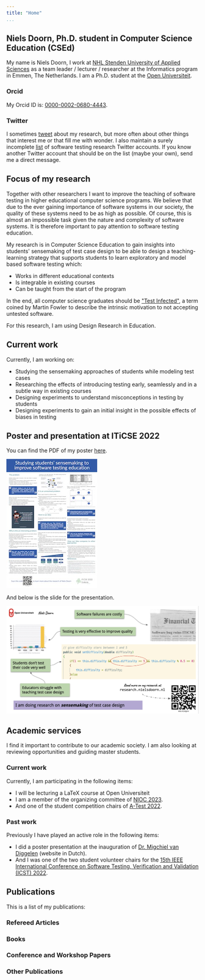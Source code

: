 ```yaml
---
title: "Home"
...
```


## Niels Doorn, Ph.D. student in Computer Science Education (CSEd)

My name is Niels Doorn, I work at [NHL Stenden University of Applied Sciences](https://nhlstenden.com) as a team leader / lecturer / researcher at the Informatics program in Emmen, The Netherlands. I am a Ph.D. student at the [Open Universiteit](https://ou.nl). 

### Orcid

My Orcid ID is: [0000-0002-0680-4443](https://orcid.org/0000-0002-0680-4443).

### Twitter

I sometimes [tweet](https://www.twitter.com/nielsdoorn) about my research, but more often about other things that interest me or that fill me with wonder. 
I also maintain a surely incomplete [list](https://twitter.com/i/lists/1356482580627996672?s=20) of software testing research Twitter accounts.
If you know another Twitter account that should be on the list (maybe your own), send me a direct message.

## Focus of my research

Together with other researchers I want to improve the teaching of software testing in higher educational computer science programs. We believe that due to the ever gaining importance of software systems in our society, the quality of these systems need to be as high as possible. Of course, this is almost an impossible task given the nature and complexity of software systems. It is therefore important to pay attention to software testing education.

My research is in Computer Science Education to gain insights into students' sensemaking of test case design to be able to design a teaching-learning strategy that supports students to learn exploratory and model based software testing which:

- Works in different educational contexts
- Is integrable in existing courses
- Can be taught from the start of the program

In the end, all computer science graduates should be ["Test Infected"](http://junit.sourceforge.net/doc/testinfected/testing.htm), a term coined by Martin Fowler to describe the intrinsic motivation to not accepting untested software.

For this research, I am using Design Research in Education.

## Current work

Currently, I am working on:

- Studying the sensemaking approaches of students while modeling test cases
- Researching the effects of introducing testing early, seamlessly and in a subtle way in existing courses
- Designing experiments to understand misconceptions in testing by students
- Designing experiments to gain an initial insight in the possible effects of biases in testing

## Poster and presentation at ITiCSE 2022

You can find the PDF of my poster [here](Poster_ITiCSE.pdf).

![ITiCSE poster](Poster_ITiCSE.jpg "My doctoral consortium ITiCSE poster")

And below is the slide for the presentation.

![ITiCSE slide](ITiCSE-Slide.jpg "My doctoral consortium ITiCSE presentation slide")

## Academic services

I find it important to contribute to our academic society. I am also looking at reviewing opportunities and guiding master students.

### Current work

Currently, I am participating in the following items:

- I will be lecturing a LaTeX course at Open Universiteit
- I am a member of the organizing committee of [NIOC 2023](http://nioc.nl).
- And one of the student competition chairs of [A-Test 2022](https://a-test.org/).

### Past work

Previously I have played an active role in the following items:

- I did a poster presentation at the inauguration of [Dr. Migchiel van Diggelen](https://www.nhlstenden.com/onderzoek/dr-migchiel-van-diggelen) (website in Dutch).
- And I was one of the two student volunteer chairs for the [15th IEEE International Conference on Software Testing, Verification and Validation (ICST) 2022](https://icst2022.vrain.upv.es/).

## Publications 

This is a list of my publications:

<bibtex src="mypublications.bib"></bibtex>

<div id="bibtex_display"></div>

<div class="bibtex_structure">
  <div class="sections bibtextypekey">
    <div class="section article">
      <h3>Refereed Articles</h3>
      <div class="sort year" extra="DESC number">
        <div class="templates"></div>
      </div>
    </div>
    <div class="section book">
      <h3>Books</h3>
      <div class="sort year" extra="DESC number">
        <div class="templates"></div>
      </div>
    </div>
    <div class="section inproceedings">
      <h3>Conference and Workshop Papers</h3>
      <div class="sort year" extra="DESC number">
        <div class="templates"></div>
      </div>
    </div>
    <div class="section misc|phdthesis|mastersthesis|bachelorsthesis|techreport|software">
      <h3>Other Publications</h3>
      <div class="sort year" extra="DESC number">
        <div class="templates"></div>
      </div>
    </div>
  </div>
</div>
